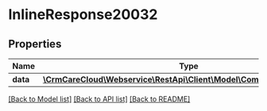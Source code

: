 # InlineResponse20032

## Properties
Name | Type | Description | Notes
------------ | ------------- | ------------- | -------------
**data** | [**\CrmCareCloud\Webservice\RestApi\Client\Model\CommunicationChannel**](CommunicationChannel.md) |  | [optional] 

[[Back to Model list]](../../README.md#documentation-for-models) [[Back to API list]](../../README.md#documentation-for-api-endpoints) [[Back to README]](../../README.md)

